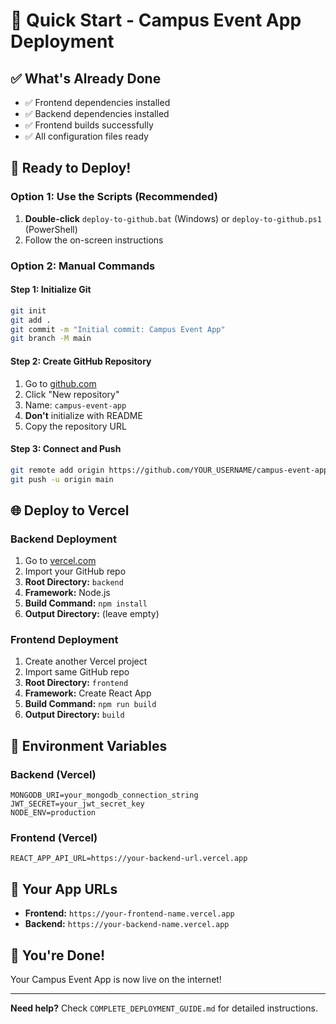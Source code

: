# 🚀 Quick Start - Campus Event App Deployment

## ✅ What's Already Done
- ✅ Frontend dependencies installed
- ✅ Backend dependencies installed  
- ✅ Frontend builds successfully
- ✅ All configuration files ready

## 🎯 Ready to Deploy!

### Option 1: Use the Scripts (Recommended)
1. **Double-click** `deploy-to-github.bat` (Windows) or `deploy-to-github.ps1` (PowerShell)
2. Follow the on-screen instructions

### Option 2: Manual Commands

#### Step 1: Initialize Git
```bash
git init
git add .
git commit -m "Initial commit: Campus Event App"
git branch -M main
```

#### Step 2: Create GitHub Repository
1. Go to [github.com](https://github.com)
2. Click "New repository"
3. Name: `campus-event-app`
4. **Don't** initialize with README
5. Copy the repository URL

#### Step 3: Connect and Push
```bash
git remote add origin https://github.com/YOUR_USERNAME/campus-event-app.git
git push -u origin main
```

## 🌐 Deploy to Vercel

### Backend Deployment
1. Go to [vercel.com](https://vercel.com)
2. Import your GitHub repo
3. **Root Directory:** `backend`
4. **Framework:** Node.js
5. **Build Command:** `npm install`
6. **Output Directory:** (leave empty)

### Frontend Deployment  
1. Create another Vercel project
2. Import same GitHub repo
3. **Root Directory:** `frontend`
4. **Framework:** Create React App
5. **Build Command:** `npm run build`
6. **Output Directory:** `build`

## 🔑 Environment Variables

### Backend (Vercel)
```
MONGODB_URI=your_mongodb_connection_string
JWT_SECRET=your_jwt_secret_key
NODE_ENV=production
```

### Frontend (Vercel)
```
REACT_APP_API_URL=https://your-backend-url.vercel.app
```

## 📱 Your App URLs
- **Frontend:** `https://your-frontend-name.vercel.app`
- **Backend:** `https://your-backend-name.vercel.app`

## 🎉 You're Done!
Your Campus Event App is now live on the internet!

---

**Need help?** Check `COMPLETE_DEPLOYMENT_GUIDE.md` for detailed instructions. 